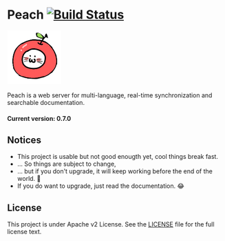 # Peach [![Build Status](https://travis-ci.org/peachdocs/peach.svg?branch=master)](https://travis-ci.org/peachdocs/peach)

![](public/img/favicon.ico)

Peach is a web server for multi-language, real-time synchronization and searchable documentation.

#### Current version: 0.7.0

## Notices 

- This project is usable but not good enougth yet, cool things break fast.
- ... So things are subject to change,
- ... but if you don't upgrade, it will keep working before the end of the world. :100:
- If you do want to upgrade, just read the documentation. :joy:

## License

This project is under Apache v2 License. See the [LICENSE](LICENSE) file for the full license text.
